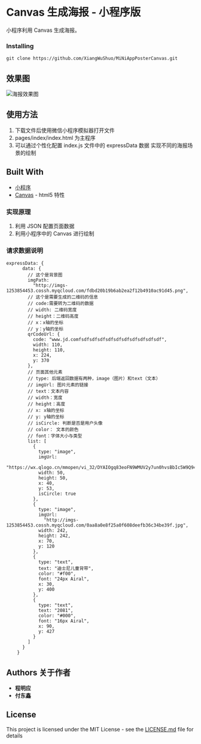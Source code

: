 # Canvas 生成海报 - 小程序版

小程序利用 Canvas 生成海报。

### Installing

```
git clone https://github.com/XiangWuShuo/MiNiAppPosterCanvas.git
```

## 效果图

![海报效果图](http://imgs-1253854453.image.myqcloud.com/94de9b7d42df89d5d0cce2149a1643ae.png)

## 使用方法

1.  下载文件后使用微信小程序模拟器打开文件
2.  pages/index/index.html 为主程序
3.  可以通过个性化配置 index.js 文件中的 expressData 数据 实现不同的海报场景的绘制

## Built With

- [小程序](https://developers.weixin.qq.com/miniprogram/dev/)
- [Canvas](https://developer.mozilla.org/zh-CN/docs/Web/API/Canvas_API) - html5 特性

### 实现原理

1.  利用 JSON 配置页面数据
2.  利用小程序中的 Canvas 进行绘制

### 请求数据说明

```
expressData: {
      data: {
        // 这个是背景图
        imgPath:
          "http://imgs-1253854453.cossh.myqcloud.com/fdbd20b19b6ab2ea2f12b4910ac91d45.png",
        // 这个是需要生成的二维码的信息
        // code:需要转为二维码的数据
        // width: 二维码宽度
        // height：二维码高度
        // x：x轴的坐标
        // y：y轴的坐标
        qrCodeUrl: {
          code: "www.jd.comfsdfsdfsdfsdfsdfsdfsdfsdfsdfsdf",
          width: 110,
          height: 110,
          x: 224,
          y: 370
        },
        // 页面其他元素
        // type: 后端返回数据有两种，image（图片）和text（文本）
        // imgUrl: 图片元素的链接
        // text：文本内容
        // width：宽度
        // height：高度
        // x: x轴的坐标
        // y: y轴的坐标
        // isCircle: 判断是否是用户头像
        // color： 文本的颜色
        // font：字体大小与类型
        list: [
          {
            type: "image",
            imgUrl:
              "https://wx.qlogo.cn/mmopen/vi_32/DYAIOgq83eoFN9WMUV2y7un0hvsBbIc5W9Q94nuQlIhBso2Kib6vRXibgUia8pE60W1LTGmGOk4bC7BfsWBia3Xufw/132",
            width: 50,
            height: 50,
            x: 40,
            y: 53,
            isCircle: true
          },
          {
            type: "image",
            imgUrl:
              "http://imgs-1253854453.cossh.myqcloud.com/0aa8a0e8f25a0f608deefb36c34be39f.jpg",
            width: 242,
            height: 242,
            x: 70,
            y: 120
          },
          {
            type: "text",
            text: "迪士尼儿童背带",
            color: "#f00",
            font: "24px Airal",
            x: 30,
            y: 400
          },
          {
            type: "text",
            text: "2081",
            color: "#000",
            font: "16px Airal",
            x: 90,
            y: 427
          }
        ]
      }
    }
```

## Authors 关于作者

- **程明应**
- **付东鑫**

## License

This project is licensed under the MIT License - see the [LICENSE.md](LICENSE.md) file for details
